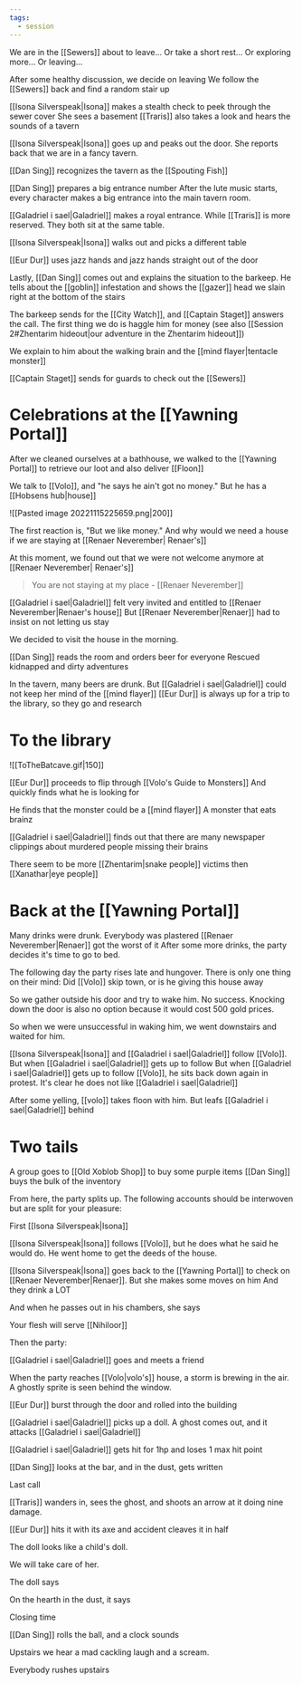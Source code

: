 ```yaml
---
tags:
  - session
---
```

We are in the [[Sewers]] about to leave...
Or take a short rest...
Or exploring more...
Or leaving...

After some healthy discussion, we decide on leaving
We follow the [[Sewers]] back and find a random stair up

[[Isona Silverspeak|Isona]] makes a stealth check to peek through the sewer cover
She sees a basement
[[Traris]] also takes a look and hears the sounds of a tavern

[[Isona Silverspeak|Isona]] goes up and peaks out the door. She reports back that we are in a fancy tavern.

[[Dan Sing]] recognizes the tavern as the [[Spouting Fish]]

[[Dan Sing]] prepares a big entrance number
After the lute music starts, every character makes a big entrance into the main tavern room.

[[Galadriel i sael|Galadriel]] makes a royal entrance. While [[Traris]] is more reserved. They both sit at the same table.

[[Isona Silverspeak|Isona]] walks out and picks a different table

[[Eur Dur]] uses jazz hands and jazz hands straight out of the door

Lastly, [[Dan Sing]] comes out and explains the situation to the barkeep.
He tells about the [[goblin]] infestation and shows the [[gazer]] head we slain right at the bottom of the stairs

The barkeep sends for the [[City Watch]], and [[Captain Staget]] answers the call.
The first thing we do is haggle him for money (see also [[Session 2#Zhentarim hideout|our adventure in the Zhentarim hideout]])

We explain to him about the walking brain and the [[mind flayer|tentacle monster]]

[[Captain Staget]] sends for guards to check out the [[Sewers]]

# Celebrations at the [[Yawning Portal]]

After we cleaned ourselves at a bathhouse, we walked to the [[Yawning Portal]] to retrieve our loot and also deliver [[Floon]]

We talk to [[Volo]], and "he says he ain't got no money."
But he has a [[Hobsens hub|house]]

![[Pasted image 20221115225659.png|200]]

The first reaction is, "But we like money."
And why would we need a house if we are staying at [[Renaer Neverember| Renaer's]]

At this moment, we found out that we were not welcome anymore at [[Renaer Neverember| Renaer's]]

> You are not staying at my place
> \- [[Renaer Neverember]]

[[Galadriel i sael|Galadriel]] felt very invited and entitled to [[Renaer Neverember|Renaer's house]]
But [[Renaer Neverember|Renaer]] had to insist on not letting us stay

We decided to visit the house in the morning.

[[Dan Sing]] reads the room and orders beer for everyone
Rescued kidnapped and dirty adventures

In the tavern, many beers are drunk.
But [[Galadriel i sael|Galadriel]] could not keep her mind of the [[mind flayer]]
[[Eur Dur]] is always up for a trip to the library, so they go and research

# To the library

![[ToTheBatcave.gif|150]]

[[Eur Dur]] proceeds to flip through [[Volo's Guide to Monsters]]
And quickly finds what he is looking for

He finds that the monster could be a [[mind flayer]]
A monster that eats brainz

[[Galadriel i sael|Galadriel]] finds out that there are many newspaper clippings about murdered people missing their brains

There seem to be more [[Zhentarim|snake people]] victims then [[Xanathar|eye people]]

# Back at the [[Yawning Portal]]

Many drinks were drunk. Everybody was plastered
[[Renaer Neverember|Renaer]] got the worst of it
After some more drinks, the party decides it's time to go to bed.

The following day the party rises late and hungover.
There is only one thing on their mind:
Did [[Volo]] skip town, or is he giving this house away

So we gather outside his door and try to wake him. No success.
Knocking down the door is also no option because it would cost 500 gold prices.

So when we were unsuccessful in waking him, we went downstairs and waited for him.

[[Isona Silverspeak|Isona]] and [[Galadriel i sael|Galadriel]] follow [[Volo]]. But when [[Galadriel i sael|Galadriel]] gets up to follow
But when [[Galadriel i sael|Galadriel]] gets up to follow [[Volo]], he sits back down again in protest.
It's clear he does not like [[Galadriel i sael|Galadriel]]

After some yelling, [[volo]] takes floon with him. But leafs [[Galadriel i sael|Galadriel]] behind

# Two tails

A group goes to [[Old Xoblob Shop]] to buy some purple items
[[Dan Sing]] buys the bulk of the inventory

From here, the party splits up. The following accounts should be interwoven but are split for your pleasure:

First [[Isona Silverspeak|Isona]]

[[Isona Silverspeak|Isona]] follows [[Volo]], but he does what he said he would do.
He went home to get the deeds of the house.

[[Isona Silverspeak|Isona]] goes back to the [[Yawning Portal]] to check on [[Renaer Neverember|Renaer]].
But she makes some moves on him
And they drink a LOT

And when he passes out in his chambers, she says

 Your flesh will serve [[Nihiloor]]

Then the party:

[[Galadriel i sael|Galadriel]] goes and meets a friend

When the party reaches [[Volo|volo's]] house, a storm is brewing in the air.
A ghostly sprite is seen behind the window.

[[Eur Dur]] burst through the door and rolled into the building

[[Galadriel i sael|Galadriel]] picks up a doll. A ghost comes out, and it attacks [[Galadriel i sael|Galadriel]]

[[Galadriel i sael|Galadriel]] gets hit for 1hp and loses 1 max hit point

[[Dan Sing]] looks at the bar, and in the dust, gets written

 Last call

[[Traris]] wanders in, sees the ghost, and shoots an arrow at it doing nine damage.

[[Eur Dur]] hits it with its axe and accident cleaves it in half

The doll looks like a child's doll.

 We will take care of her.

The doll says

On the hearth in the dust, it says

 Closing time

[[Dan Sing]] rolls the ball, and a clock sounds

Upstairs we hear a mad cackling laugh and a scream.

Everybody rushes upstairs
